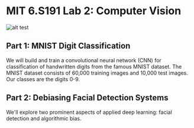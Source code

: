 # MIT 6.S191 Lab 2: Computer Vision

![alt test](https://moneyinc.com/wp-content/uploads/2019/07/computer-vision-750x499.jpg)
## Part 1: MNIST Digit Classification
We will build and train a convolutional neural network (CNN) for classification of handwritten digits from the famous MNIST dataset. The MNIST dataset consists of 60,000 training images and 10,000 test images. Our classes are the digits 0-9.

## Part 2: Debiasing Facial Detection Systems
We'll explore two prominent aspects of applied deep learning: facial detection and algorithmic bias.
